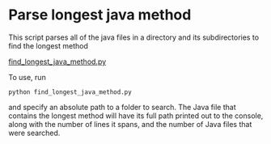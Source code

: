 # Parse longest java method

This script parses all of the java files in a directory and its subdirectories
to find the longest method

[find_longest_java_method.py](https://github.com/devedge/Scripts/blob/master/Parse%20longest%20java%20method/find_longest_java_method.py)

To use, run 

`python find_longest_java_method.py` 

and specify an absolute path to a folder to search. The Java file that contains the longest method will have its full path printed out to the console, along with the number of lines it spans, and the number of Java files that were searched.
